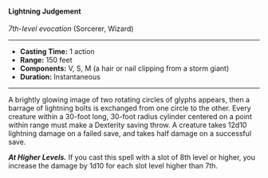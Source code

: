 #### Lightning Judgement
*7th-level evocation* (Sorcerer, Wizard)
___
- **Casting Time:** 1 action
- **Range:** 150 feet
- **Components:** V, S, M (a hair or nail clipping from a storm giant)
- **Duration:** Instantaneous
---
A brightly glowing image of two rotating circles of glyphs appears, then a barrage of lightning bolts is exchanged from one circle to the other. Every creature within a 30-foot long, 30-foot radius cylinder centered on a point within range must make a Dexterity saving throw. A creature takes 12d10 lightning damage on a failed save, and takes half damage on a successful save.

***At Higher Levels.*** If you cast this spell with a slot of 8th level or higher, you increase the damage by 1d10 for each slot level higher than 7th.
